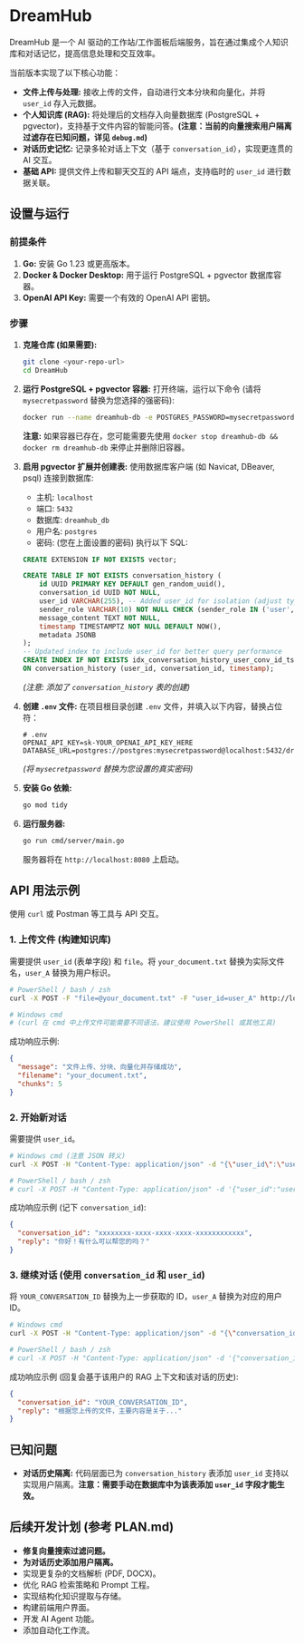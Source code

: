 # DreamHub

DreamHub 是一个 AI 驱动的工作站/工作面板后端服务，旨在通过集成个人知识库和对话记忆，提高信息处理和交互效率。

当前版本实现了以下核心功能：
*   **文件上传与处理:** 接收上传的文件，自动进行文本分块和向量化，并将 `user_id` 存入元数据。
*   **个人知识库 (RAG):** 将处理后的文档存入向量数据库 (PostgreSQL + pgvector)，支持基于文件内容的智能问答。**(注意：当前的向量搜索用户隔离过滤存在已知问题，详见 `debug.md`)**
*   **对话历史记忆:** 记录多轮对话上下文（基于 `conversation_id`），实现更连贯的 AI 交互。
*   **基础 API:** 提供文件上传和聊天交互的 API 端点，支持临时的 `user_id` 进行数据关联。

## 设置与运行

### 前提条件

1.  **Go:** 安装 Go 1.23 或更高版本。
2.  **Docker & Docker Desktop:** 用于运行 PostgreSQL + pgvector 数据库容器。
3.  **OpenAI API Key:** 需要一个有效的 OpenAI API 密钥。

### 步骤

1.  **克隆仓库 (如果需要):**
    ```bash
    git clone <your-repo-url>
    cd DreamHub
    ```

2.  **运行 PostgreSQL + pgvector 容器:**
    打开终端，运行以下命令 (请将 `mysecretpassword` 替换为您选择的强密码):
    ```bash
    docker run --name dreamhub-db -e POSTGRES_PASSWORD=mysecretpassword -e POSTGRES_DB=dreamhub_db -p 5432:5432 -d ankane/pgvector
    ```
    **注意:** 如果容器已存在，您可能需要先使用 `docker stop dreamhub-db && docker rm dreamhub-db` 来停止并删除旧容器。

3.  **启用 pgvector 扩展并创建表:**
    使用数据库客户端 (如 Navicat, DBeaver, psql) 连接到数据库:
    *   主机: `localhost`
    *   端口: `5432`
    *   数据库: `dreamhub_db`
    *   用户名: `postgres`
    *   密码: (您在上面设置的密码)
    执行以下 SQL:
    ```sql
    CREATE EXTENSION IF NOT EXISTS vector;

    CREATE TABLE IF NOT EXISTS conversation_history (
        id UUID PRIMARY KEY DEFAULT gen_random_uuid(),
        conversation_id UUID NOT NULL,
        user_id VARCHAR(255), -- Added user_id for isolation (adjust type/length if needed)
        sender_role VARCHAR(10) NOT NULL CHECK (sender_role IN ('user', 'ai')),
        message_content TEXT NOT NULL,
        timestamp TIMESTAMPTZ NOT NULL DEFAULT NOW(),
        metadata JSONB
    );
    -- Updated index to include user_id for better query performance
    CREATE INDEX IF NOT EXISTS idx_conversation_history_user_conv_id_ts
    ON conversation_history (user_id, conversation_id, timestamp);
    ```
    *(注意: 添加了 `conversation_history` 表的创建)*

4.  **创建 `.env` 文件:**
    在项目根目录创建 `.env` 文件，并填入以下内容，替换占位符：
    ```dotenv
    # .env
    OPENAI_API_KEY=sk-YOUR_OPENAI_API_KEY_HERE
    DATABASE_URL=postgres://postgres:mysecretpassword@localhost:5432/dreamhub_db
    ```
    *(将 `mysecretpassword` 替换为您设置的真实密码)*

5.  **安装 Go 依赖:**
    ```bash
    go mod tidy
    ```

6.  **运行服务器:**
    ```bash
    go run cmd/server/main.go
    ```
    服务器将在 `http://localhost:8080` 上启动。

## API 用法示例

使用 `curl` 或 Postman 等工具与 API 交互。

### 1. 上传文件 (构建知识库)

需要提供 `user_id` (表单字段) 和 `file`。将 `your_document.txt` 替换为实际文件名，`user_A` 替换为用户标识。

```bash
# PowerShell / bash / zsh
curl -X POST -F "file=@your_document.txt" -F "user_id=user_A" http://localhost:8080/api/v1/upload

# Windows cmd
# (curl 在 cmd 中上传文件可能需要不同语法，建议使用 PowerShell 或其他工具)
```
成功响应示例:
```json
{
  "message": "文件上传、分块、向量化并存储成功",
  "filename": "your_document.txt",
  "chunks": 5
}
```

### 2. 开始新对话

需要提供 `user_id`。

```bash
# Windows cmd (注意 JSON 转义)
curl -X POST -H "Content-Type: application/json" -d "{\"user_id\":\"user_A\",\"message\":\"你好！\"}" http://localhost:8080/api/v1/chat

# PowerShell / bash / zsh
# curl -X POST -H "Content-Type: application/json" -d '{"user_id":"user_A","message":"你好！"}' http://localhost:8080/api/v1/chat
```
成功响应示例 (记下 `conversation_id`):
```json
{
  "conversation_id": "xxxxxxxx-xxxx-xxxx-xxxx-xxxxxxxxxxxx",
  "reply": "你好！有什么可以帮您的吗？"
}
```

### 3. 继续对话 (使用 `conversation_id` 和 `user_id`)

将 `YOUR_CONVERSATION_ID` 替换为上一步获取的 ID，`user_A` 替换为对应的用户 ID。

```bash
# Windows cmd
curl -X POST -H "Content-Type: application/json" -d "{\"conversation_id\":\"YOUR_CONVERSATION_ID\",\"user_id\":\"user_A\",\"message\":\"请根据我上传的文件总结一下主要内容。\"}" http://localhost:8080/api/v1/chat

# PowerShell / bash / zsh
# curl -X POST -H "Content-Type: application/json" -d '{"conversation_id":"YOUR_CONVERSATION_ID","user_id":"user_A","message":"请根据我上传的文件总结一下主要内容。"}' http://localhost:8080/api/v1/chat
```
成功响应示例 (回复会基于该用户的 RAG 上下文和该对话的历史):
```json
{
  "conversation_id": "YOUR_CONVERSATION_ID",
  "reply": "根据您上传的文件，主要内容是关于..."
}
```

## 已知问题

*   **对话历史隔离:** 代码层面已为 `conversation_history` 表添加 `user_id` 支持以实现用户隔离。**注意：需要手动在数据库中为该表添加 `user_id` 字段才能生效。**

## 后续开发计划 (参考 PLAN.md)

*   **修复向量搜索过滤问题。**
*   **为对话历史添加用户隔离。**
*   实现更复杂的文档解析 (PDF, DOCX)。
*   优化 RAG 检索策略和 Prompt 工程。
*   实现结构化知识提取与存储。
*   构建前端用户界面。
*   开发 AI Agent 功能。
*   添加自动化工作流。
